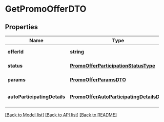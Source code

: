 # GetPromoOfferDTO

## Properties
Name | Type | Description | Notes
------------ | ------------- | ------------- | -------------
**offerId** | **string** |  | [default to null]
**status** | [**PromoOfferParticipationStatusType**](PromoOfferParticipationStatusType.md) |  | [default to null]
**params** | [**PromoOfferParamsDTO**](PromoOfferParamsDTO.md) |  | [default to null]
**autoParticipatingDetails** | [**PromoOfferAutoParticipatingDetailsDTO**](PromoOfferAutoParticipatingDetailsDTO.md) |  | [optional] [default to null]

[[Back to Model list]](../README.md#documentation-for-models) [[Back to API list]](../README.md#documentation-for-api-endpoints) [[Back to README]](../README.md)


